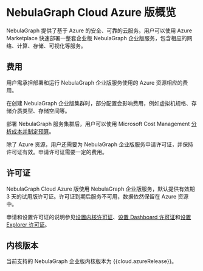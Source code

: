 # NebulaGraph Cloud Azure 版概览

NebulaGraph 提供了基于 Azure 的安全、可靠的云服务。用户可以使用 Azure Marketplace 快速部署一整套企业版 NebulaGraph 企业版服务，包含相应的网络、计算、存储、可视化等服务。

## 费用

用户需承担部署和运行 NebulaGraph 企业版服务使用的 Azure 资源相应的费用。

在创建 NebulaGraph 企业版集群时，部分配置会影响费用，例如虚拟机规格、存储介质类型、存储空间等。

部署 NebulaGraph 服务集群后，用户可以使用 Microsoft Cost Management [分析成本并制定预算](https://learn.microsoft.com/en-us/learn/modules/analyze-costs-create-budgets-azure-cost-management/)。

除了 Azure 资源，用户还需要为 NebulaGraph 企业版服务申请许可证，并保持许可证有效。申请许可证需要一定的费用。

## 许可证

NebulaGraph Cloud Azure 版使用 NebulaGraph 企业版服务，默认提供有效期 3 天的试用版许可证。许可证到期后服务不可用，数据依然保留在 Azure 资源中。

申请和设置许可证的说明参见[设置内核许可证](../../../4.deployment-and-installation/deploy-license.md)、[设置 Dashboard 许可证](../../../nebula-dashboard-ent/11.dashboard-ent-license.md)和[设置 Explorer 许可证](../../../nebula-explorer/deploy-connect/3.explorer-license.md)。

## 内核版本

当前支持的 NebulaGraph 企业版内核版本为 {{cloud.azureRelease}}。
